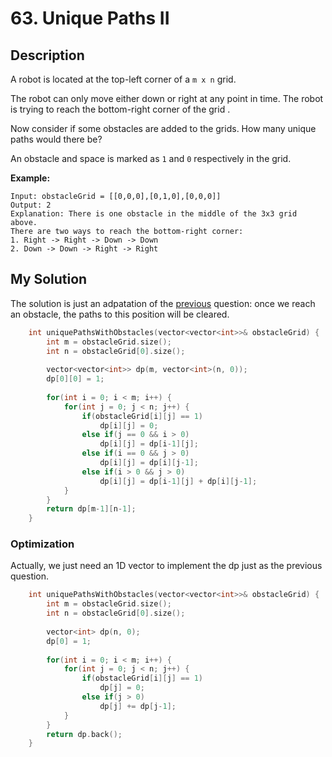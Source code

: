 # 63. Unique Paths II
## Description
A robot is located at the top-left corner of a `m x n` grid.

The robot can only move either down or right at any point in time. The robot is trying to reach the bottom-right corner of the grid .

Now consider if some obstacles are added to the grids. How many unique paths would there be?

An obstacle and space is marked as `1` and `0` respectively in the grid.


**Example:**
```
Input: obstacleGrid = [[0,0,0],[0,1,0],[0,0,0]]
Output: 2
Explanation: There is one obstacle in the middle of the 3x3 grid above.
There are two ways to reach the bottom-right corner:
1. Right -> Right -> Down -> Down
2. Down -> Down -> Right -> Right
```

## My Solution
The solution is just an adpatation of the [previous](https://leetcode.com/problems/unique-paths/description/) question: once we reach an obstacle, the paths to this position will be cleared.

```C++
    int uniquePathsWithObstacles(vector<vector<int>>& obstacleGrid) {      
        int m = obstacleGrid.size();
        int n = obstacleGrid[0].size();
        
        vector<vector<int>> dp(m, vector<int>(n, 0));
        dp[0][0] = 1;
        
        for(int i = 0; i < m; i++) {
            for(int j = 0; j < n; j++) {
                if(obstacleGrid[i][j] == 1)
                    dp[i][j] = 0;
                else if(j == 0 && i > 0)
                    dp[i][j] = dp[i-1][j];
                else if(i == 0 && j > 0)
                    dp[i][j] = dp[i][j-1];
                else if(i > 0 && j > 0)
                    dp[i][j] = dp[i-1][j] + dp[i][j-1];
            }
        }
        return dp[m-1][n-1];
    }
```

### Optimization
Actually, we just need an 1D vector to implement the dp just as the previous question.

```C++
    int uniquePathsWithObstacles(vector<vector<int>>& obstacleGrid) {      
        int m = obstacleGrid.size();
        int n = obstacleGrid[0].size();
        
        vector<int> dp(n, 0);
        dp[0] = 1;
        
        for(int i = 0; i < m; i++) {
            for(int j = 0; j < n; j++) {
                if(obstacleGrid[i][j] == 1)
                    dp[j] = 0;
                else if(j > 0)
                    dp[j] += dp[j-1];
            }
        }
        return dp.back();
    }
```